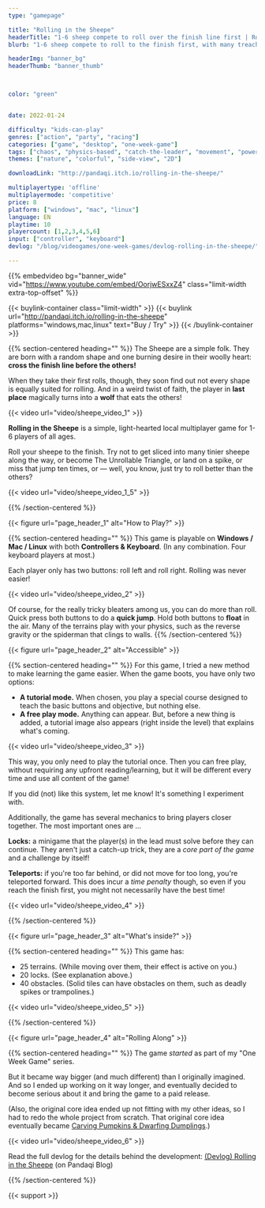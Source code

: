 ```yaml
---
type: "gamepage"

title: "Rolling in the Sheepe"
headerTitle: "1-6 sheep compete to roll over the finish line first | Rollable shape not required"
blurb: "1-6 sheep compete to roll to the finish first, with many treacherous obstacles trying to turn them into The Unrollable Triangle."

headerImg: "banner_bg"
headerThumb: "banner_thumb"



color: "green"


date: 2022-01-24

difficulty: "kids-can-play"
genres: ["action", "party", "racing"]
categories: ["game", "desktop", "one-week-game"]
tags: ["chaos", "physics-based", "catch-the-leader", "movement", "powerups", "shared-map"]
themes: ["nature", "colorful", "side-view", "2D"]

downloadLink: "http://pandaqi.itch.io/rolling-in-the-sheepe/"

multiplayertype: 'offline'
multiplayermode: 'competitive'
price: 8
platform: ["windows", "mac", "linux"]
language: EN
playtime: 10
playercount: [1,2,3,4,5,6]
input: ["controller", "keyboard"]
devlog: "/blog/videogames/one-week-games/devlog-rolling-in-the-sheepe/"

---
```


{{% embedvideo bg="banner_wide" vid="https://www.youtube.com/embed/OorjwESxxZ4" class="limit-width extra-top-offset" %}}

{{< buylink-container class="limit-width" >}}
{{< buylink url="http://pandaqi.itch.io/rolling-in-the-sheepe" platforms="windows,mac,linux" text="Buy / Try" >}} 
{{< /buylink-container >}}

{{% section-centered heading="" %}}
The Sheepe are a simple folk. They are born with a random shape and one burning desire in their woolly heart: **cross the finish line before the others!**

When they take their first rolls, though, they soon find out not every shape is equally suited for rolling. And in a weird twist of faith, the player in **last place** magically turns into a **wolf** that eats the others!

<div class="limit-width">
{{< video url="video/sheepe_video_1" >}}
</div>

**Rolling in the Sheepe** is a simple, light-hearted local multiplayer game for 1-6 players of all ages. 

Roll your sheepe to the finish. Try not to get sliced into many tinier sheepe along the way, or become The Unrollable Triangle, or land on a spike, or miss that jump ten times, or &mdash; well, you know, just try to roll better than the others?

<div class="limit-width">
{{< video url="video/sheepe_video_1_5" >}}
</div>

{{% /section-centered %}}

<!-- HEADING 1 -->
<div class="image-as-heading">
	{{< figure url="page_header_1" alt="How to Play?" >}}
</div>

{{% section-centered heading="" %}}
This game is playable on **Windows / Mac / Linux** with both **Controllers & Keyboard**. (In any combination. Four keyboard players at most.)

Each player only has two buttons: roll left and roll right. Rolling was never easier!

<div class="limit-width">
{{< video url="video/sheepe_video_2" >}}
</div>

Of course, for the really tricky bleaters among us, you can do more than roll. Quick press both buttons to do a **quick jump**. Hold both buttons to **float** in the air. Many of the terrains play with your physics, such as the reverse gravity or the spiderman that clings to walls.
{{% /section-centered %}}

<!-- HEADING 2 -->
<div class="image-as-heading">
	{{< figure url="page_header_2" alt="Accessible" >}}
</div>

{{% section-centered heading="" %}}
For this game, I tried a new method to make learning the game easier. When the game boots, you have only two options:

* **A tutorial mode.** When chosen, you play a special course designed to teach the basic buttons and objective, but nothing else.
* **A free play mode.** Anything can appear. But, before a new thing is added, a tutorial image also appears (right inside the level) that explains what's coming. 

<div class="limit-width">
{{< video url="video/sheepe_video_3" >}}
</div>

This way, you only need to play the tutorial once. Then you can free play, without requiring any upfront reading/learning, but it will be different every time and use all content of the game!

If you did (not) like this system, let me know! It's something I experiment with.

Additionally, the game has several mechanics to bring players closer together.  The most important ones are ...

**Locks:** a minigame that the player(s) in the lead must solve before they can continue. They aren't just a catch-up trick, they are a _core part of the game_ and a challenge by itself!

​**Teleports:​** if you're too far behind, or did not move for too long, you're teleported forward. This does incur a ​_time penalty​_ though, so even if you reach the finish first, you might not necessarily have the best time!

<div class="limit-width">
{{< video url="video/sheepe_video_4" >}}
</div>

{{% /section-centered %}}

<!-- HEADING 3 -->
<div class="image-as-heading">
	{{< figure url="page_header_3" alt="What's inside?" >}}
</div>

{{% section-centered heading="" %}}
This game has:
* 25 terrains. (While moving over them, their effect is active on you.)
* 20 locks. (See explanation above.)
* 40 obstacles. (Solid tiles can have obstacles on them, such as deadly spikes or trampolines.)

<div class="limit-width">
{{< video url="video/sheepe_video_5" >}}
</div>

{{% /section-centered %}}

<!-- HEADING 4 -->
<div class="image-as-heading">
	{{< figure url="page_header_4" alt="Rolling Along" >}}
</div>

{{% section-centered heading="" %}}
The game _started_ as part of my "One Week Game" series. 

But it became way bigger (and much different) than I originally imagined. And so I ended up working on it way longer, and eventually decided to become serious about it and bring the game to a paid release.

(Also, the original core idea ended up not fitting with my other ideas, so I had to redo the whole project from scratch. That original core idea eventually became [Carving Pumpkins & Dwarfing Dumplings](https://pandaqi.com/carving-pumpkins-and-dwarfing-dumplings).)

<div class="limit-width">
{{< video url="video/sheepe_video_6" >}}
</div>

Read the full devlog for the details behind the development: [(Devlog) Rolling in the Sheepe​](/blog/videogames/one-week-games/devlog-rolling-in-the-sheepe) (on Pandaqi Blog)

{{% /section-centered %}}

{{< support >}}